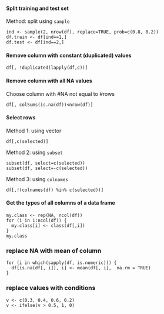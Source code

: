 #### Split training and test set

Method: split using `sample`

```
ind <- sample(2, nrow(df), replace=TRUE, prob=c(0.8, 0.2))
df.train <- df[ind==1,]
df.test <- df[ind==2,]
```

#### Remove column with constant (duplicated) values

```
df[, !duplicated(lapply(df,c))]
```

#### Remove column with all NA values

Choose column with #NA not equal to #rows

```
df[, colSums(is.na(df))<nrow(df)]
```

#### Select rows

Method 1: using vector

```
df[,c(selected)]
```

Method 2: using `subset`

```
subset(df, select=c(selected))
subset(df, select=-c(selected))
```

Method 3: using `colnames`

```
df[,!(colnames(df) %in% c(selected))]
```

#### Get the types of all columns of a data frame

```
my.class <- rep(NA, ncol(df))
for (i in 1:ncol(df)) {
  my.class[i] <- class(df[,i])
}
my.class
```

### replace NA with mean of column

```
for (i in which(sapply(df, is.numeric))) {
  df[is.na(df[, i]), i] <- mean(df[, i],  na.rm = TRUE)
}
```

### replace values with conditions

```
v <- c(0.3, 0.4, 0.6, 0.2)
v <- ifelse(v > 0.5, 1, 0)
```
